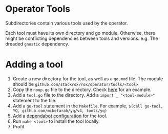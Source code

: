 # Operator Tools

Subdirectories contain various tools used by the operator.

Each tool must have its own directory and go module. 
Otherwise, there might be conflicting dependencies between tools and versions.
e.g. The dreaded `gnostic` dependency.

# Adding a tool

1. Create a new directory for the tool, as well as a `go.mod` file. The module should be `github.com/stackrox/rox/operator/tools/<tool>`
2. Copy the `noop.go` file to the directory. Check [here](./yq/noop.go) for an example.
3. Add a `tool.go` file to the directory. Add a `import _ "<tool-module>"` statement to the file.
4. Add a `go-tool` statement in the `Makefile`. For example, `$(call go-tool, YQ, github.com/mikefarah/yq/v4, tools/yq)`
5. Add a [dependabot configuration](./../../.github/dependabot.yaml) for the tool.
6. Run `make <tool>` to install the tool locally.
7. Profit
